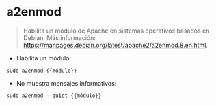 # a2enmod

> Habilita un módulo de Apache en sistemas operativos basados en Debian.
> Más información: <https://manpages.debian.org/latest/apache2/a2enmod.8.en.html>.

- Habilita un módulo:

`sudo a2enmod {{módulo}}`

- No muestra mensajes informativos:

`sudo a2enmod --quiet {{módulo}}`
